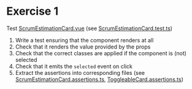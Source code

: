 # Exercise 1

Test [ScrumEstimationCard.vue](frontend/src/components/ScrumEstimationCard/ScrumEstimationCard.vue) (see [ScrumEstimationCard.test.ts](frontend/src/components/ScrumEstimationCard/__tests__/ScrumEstimationCard.test.ts))

1. Write a test ensuring that the component renders at all
2. Check that it renders the value provided by the props
3. Check that the correct classes are applied if the component is (not) selected
4. Check that it emits the `selected` event on click
5. Extract the assertions into corresponding files (see [ScrumEstimationCard.assertions.ts](frontend/src/components/ScrumEstimationCard/__tests__/ScrumEstimationCard.assertions.ts), [ToggleableCard.assertions.ts](frontend/src/components/ToggleableCard/__tests__/ToggleableCard.assertions.ts))